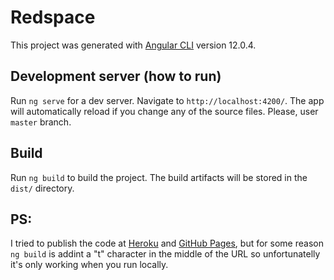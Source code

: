 # Redspace

This project was generated with [Angular CLI](https://github.com/angular/angular-cli) version 12.0.4. 

## Development server (how to run)

Run `ng serve` for a dev server. Navigate to `http://localhost:4200/`. The app will automatically reload if you change any of the source files. Please, user `master` branch.

## Build

Run `ng build` to build the project. The build artifacts will be stored in the `dist/` directory.

## PS:
I tried to publish the code at [Heroku](https://redspace-angular.herokuapp.com/) and [GitHub Pages](https://brunocodeman.github.io/redspace/), but for some reason `ng build` is addint a "t" character in the middle of the URL so unfortunatelly it's only working when you run locally.
